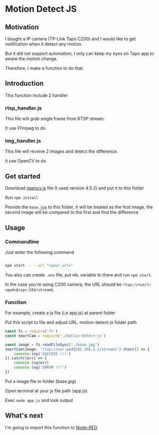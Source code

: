 
# Motion Detect JS

## Motivation
I bought a IP camera (TP-Link Tapo C200) and I would like to get notification when it detect any motion.

But it did not support automation, I only can keep my eyes on Tapo app to aware the motion change.

Therefore, I make a function to do that.

## Introduction
This function include 2 handler

### rtsp_handler.js

This file will grab single frame from RTSP stream.

It use FFmpeg to do

### img_handler.js

This file will receive 2 images and detect the difference.

It use OpenCV to do

## Get started

Download [opencv.js](https://docs.opencv.org/4.5.2/opencv.js) file (I used version 4.5.2) and put it to this folder

Run `npm install`

Provide the `base.jpg` to this folder, It will be treated as the first image, the second image will be compared to the first and find the difference

## Usage
### Commandline

Just enter the following command

```bash

npm start -- --url "<your_url>"

```

You also can create `.env` file, put `URL` variable to there and run `npm start`.

In the case you're using C200 camera, the URL should be `rtsp://<usr>:<pwd>@<ip>:554/stream1`.

### Function
For example, create a js file (i.e app.js) at parent folder

Put this script to file and adjust URL, motion-detect-js folder path

```js
const fs = require('fs')
const smartCam = require('./motion-detect-js')

const image = fs.readFileSync('./base.jpg')
smartCam(image, 'rtsp://usr:pwd@192.168.1.2/stream1').then(() => {
    console.log('SUCCESS !!!')
}).catch((err) => {
    console.log(err)
    console.log('ERROR !!!')
})
```

Put a image file to folder (base.jpg)

Open terminal at your js file path (app.js)

Exec `node app.js` and look output

## What's next

I'm going to import this function to [Node-RED](https://nodered.org/).
